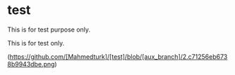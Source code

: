 # test
This is for test purpose only.

This is for test only. 

(https://github.com/[Mahmedturk]/[test]/blob/[aux_branch]/2.c71256eb6738b9943dbe.png)
